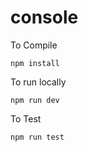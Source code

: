 # console

To Compile

```
npm install
```

To run locally
```
npm run dev
```

To Test
```
npm run test
```
